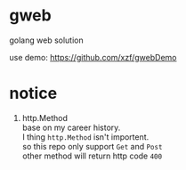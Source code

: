 # gweb
golang web solution

use demo:
https://github.com/xzf/gwebDemo 

# notice
 1. http.Method  
base on my career history.    
I thing `http.Method` isn't importent.  
so this repo only support `Get` and `Post`  
other method will return http code `400`  
